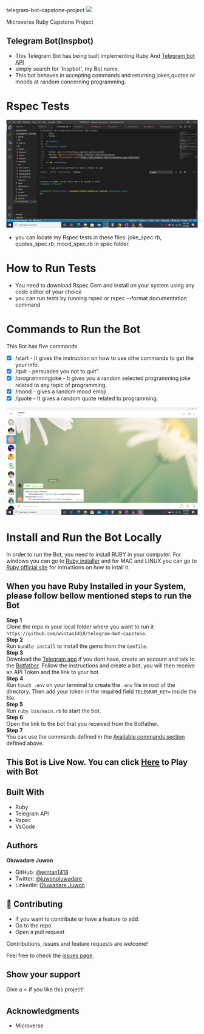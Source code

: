 telegram-bot-capstone-project
![](https://img.shields.io/badge/Microverse-blueviolet)

Microverse Ruby Capstone Project

## Telegram Bot(Inspbot)

- This Telegram Bot has being built implementing  Ruby And [Telegram bot API](https://core.telegram.org/bots/api)
- simply search for 'Inspbot',  my Bot name.
- This bot behaves in accepting  commands and returning jokes,quotes or moods at random concerning programming.

# Rspec Tests

![screenshot](./images/image1.png)

- you can locate my Rspec tests  in these files: joke_spec.rb, quotes_spec.rb, mood_spec.rb in spec folder.


# How to Run Tests

- You need to download Rspec Gem and install on your system using any code editor of your choice
- you can run tests by running rspec or rspec --format documentation command


# Commands to Run the Bot
This Bot has five commands

- [x] /start - It gives the instruction on  how to use othe commands to get the your info.
- [x] /quit  - persuades you not to quit".
- [x] /programmingjoke - It gives you a random selected programming joke related to any topic of programming.
- [x] /mood - gives a random mood emoji .
- [x] /quote - It gives a random quote related to programming.

![screenshot](./images/image2.png)

# Install and Run the Bot Locally


In order to run the Bot, you need to install RUBY in your computer. For windows you can go to [Ruby installer](https://rubyinstaller.org/) and for MAC and LINUX you can go to [Ruby official site](https://www.ruby-lang.org/en/downloads/) for intructions on how to intall it.

## When you have Ruby Installed in your System, please follow bellow mentioned steps to run the Bot

**Step 1**<br>
Clone the repo in your local folder where you want to run it<br>
`https://github.com/wintan1418/telegram-bot-capstone`.<br>
**Step 2**<br>
Run `bundle install` to install the gems from the `Gemfile`.<br>
**Step 3**<br>
Download the [Telegram app](https://desktop.telegram.org/) if you dont have, create an account and talk to the [Botfather](https://t.me/botfather). Follow the instructions and create a bot, you will then receive an API Token  and the link to your bot.<br>
**Step 4**<br>
Run `touch .env` on your terminal to create the `.env` file in root of the directory. Then add your token in the required field `TELEGRAM_KEY=` inside the file.<br>
**Step 5**<br>
Run `ruby bin/main.rb` to start the bot.<br>
**Step 6**<br>
Open the link to the bot that you received from the Botfather.<br>
**Step 7**<br>
You can use the commands defined in the [Available commands section](#Commands-to-Run-the-Bot) defined above.<br>

## This Bot is Live Now. You can click [Here](https://t.me/FunProgrammingBot) to Play with Bot

## Built With

- Ruby
- Telegram API
- Rspec
- VsCode

## Authors

**Oluwadare Juwon**

- GitHub: [@wintan1418](https://github.com/wintan1418)
- Twitter: [@juwonoluwadare](https://twitter.com/oluwadarejuwon)
- LinkedIn: [Oluwadare Juwon](https://www.linkedin.com/in/oluwadare-juwon-048a391a8/)

## 🤝 Contributing

- If you want to contribute or have a feature to add.
- Go to the repo
- Open a pull request

Contributions, issues and feature requests are welcome!

Feel free to check the [issues page](https://github.com/SajjadAhmad14/Telegram-bot/issues).

## Show your support

Give a ⭐️ if you like this project!

## Acknowledgments

- Microverse
